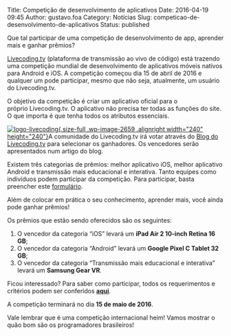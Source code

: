 Title: Competição de desenvolvimento de aplicativos
Date: 2016-04-19 09:45
Author: gustavo.foa
Category: Notícias
Slug: competicao-de-desenvolvimento-de-aplicativos
Status: published

Que tal participar de uma competição de desenvolvimento de app, aprender
mais e ganhar prêmios?

[Livecoding.tv](https://www.livecoding.tv/) (plataforma de transmissão
ao vivo de código) está trazendo uma competição mundial de
desenvolvimento de aplicativos móveis nativos para Android e iOS. A
competição começou dia 15 de abril de 2016 e qualquer um pode
participar, mesmo que não seja, atualmente, um usuário do Livecoding.tv.

O objetivo da competição é criar um aplicativo oficial para o
próprio Livecoding.tv. O aplicativo não precisa ter todas as funções do
site. O que importa é que tenha todos os atributos essenciais.

[![logo-livecoding](http://www.dicasdeprogramacao.com.br/wp-content/uploads/logo-livecoding.png){.size-full
.wp-image-2659 .alignright width="240"
height="240"}](https://www.livecoding.tv/)A comunidade do Livecoding.tv
irá votar através do [Blog do Livecoding.tv](http://blog.livecoding.tv/)
para selecionar os ganhadores. Os vencedores serão apresentados num
artigo do blog.

Existem três categorias de prêmios: melhor aplicativo iOS, melhor
aplicativo Android e transmissão mais educacional e interativa. Tanto
equipes como indivíduos podem participar da competição. Para participar,
basta preencher este
[form](https://docs.google.com/forms/d/1dOil0-d5EVlw-Rp9DTR3X0hq73aYufsbzoQ4aPjCsQQ/viewform?c=0&w=1&usp=send_form)[ulário](https://docs.google.com/forms/d/1dOil0-d5EVlw-Rp9DTR3X0hq73aYufsbzoQ4aPjCsQQ/viewform?c=0&w=1&usp=send_form).

Além de colocar em prática o seu conhecimento, aprender mais, você ainda
pode ganhar prêmios!

Os prêmios que estão sendo oferecidos são os seguintes:

1.  O vencedor da categoria “iOS” levará um **iPad Air 2 10-inch Retina
    16 GB**;
2.  O vencedor da categoria “Android” levará um **Google Pixel C Tablet
    32 GB**;
3.  O vencedor da categoria “Transmissão mais educacional e interativa”
    levará um **Samsung Gear VR**.

Ficou interessado? Para saber como participar, todos os requerimentos e
critérios podem ser conferidos
**[aqui](https://drive.google.com/file/d/0By3FQW1zdibnV1BsenpYakljSTg/view)**.

A competição terminará no dia **15 de maio de 2016**.

Vale lembrar que é uma competição internacional heim! Vamos mostrar o
quão bom são os programadores brasileiros!
